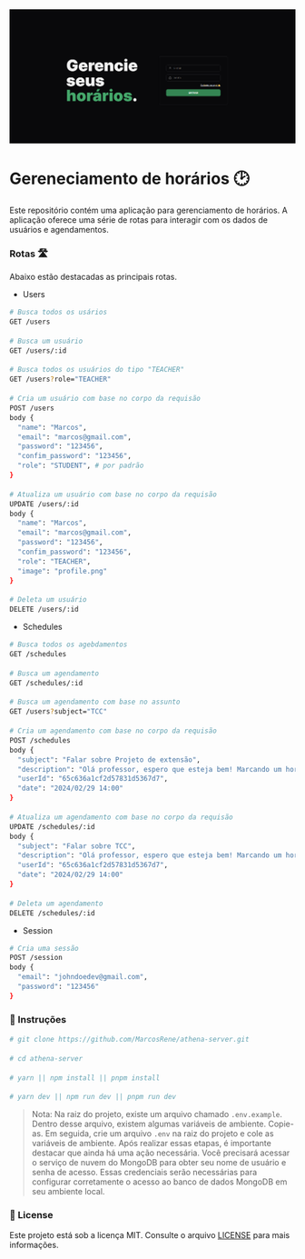 <img src="./.github/login.png" alt="Tela de login" />

# Gereneciamento de horários 🕑

Este repositório contém uma aplicação para gerenciamento de horários. A aplicação oferece uma série de rotas para interagir com os dados de usuários e agendamentos.

### Rotas 🛣️

Abaixo estão destacadas as principais rotas.

- Users

```bash
# Busca todos os usários
GET /users

# Busca um usuário
GET /users/:id

# Busca todos os usuários do tipo "TEACHER"
GET /users?role="TEACHER"

# Cria um usuário com base no corpo da requisão
POST /users
body {
  "name": "Marcos",
  "email": "marcos@gmail.com",
  "password": "123456",
  "confim_password": "123456",
  "role": "STUDENT", # por padrão
}

# Atualiza um usuário com base no corpo da requisão
UPDATE /users/:id
body {
  "name": "Marcos",
  "email": "marcos@gmail.com",
  "password": "123456",
  "confim_password": "123456",
  "role": "TEACHER",
  "image": "profile.png"
}

# Deleta um usuário
DELETE /users/:id
```

- Schedules

```bash
# Busca todos os agebdamentos
GET /schedules

# Busca um agendamento
GET /schedules/:id

# Busca um agendamento com base no assunto
GET /users?subject="TCC"

# Cria um agendamento com base no corpo da requisão
POST /schedules
body {
  "subject": "Falar sobre Projeto de extensão",
  "description": "Olá professor, espero que esteja bem! Marcando um horário para falarmos sobre o projeto da plataforma de agendamento.",
  "userId": "65c636a1cf2d57831d5367d7",
  "date": "2024/02/29 14:00"
}

# Atualiza um agendamento com base no corpo da requisão
UPDATE /schedules/:id
body {
  "subject": "Falar sobre TCC",
  "description": "Olá professor, espero que esteja bem! Marcando um horário para falarmos sobre o tema do meu TCC",
  "userId": "65c636a1cf2d57831d5367d7",
  "date": "2024/02/29 14:00"
}

# Deleta um agendamento
DELETE /schedules/:id
```

- Session

```bash
# Cria uma sessão
POST /session
body {
  "email": "johndoedev@gmail.com",
  "password": "123456"
}
```

### 📝 Instruções

```bash
# git clone https://github.com/MarcosRene/athena-server.git

# cd athena-server

# yarn || npm install || pnpm install

# yarn dev || npm run dev || pnpm run dev
```

> Nota: Na raiz do projeto, existe um arquivo chamado `.env.example`. Dentro desse arquivo, existem algumas variáveis de ambiente. Copie-as. Em seguida, crie um arquivo `.env` na raiz do projeto e cole as variáveis de ambiente. Após realizar essas etapas, é importante destacar que ainda há uma ação necessária. Você precisará acessar o serviço de nuvem do MongoDB para obter seu nome de usuário e senha de acesso. Essas credenciais serão necessárias para configurar corretamente o acesso ao banco de dados MongoDB em seu ambiente local.

### 🧾 License

Este projeto está sob a licença MIT. Consulte o arquivo [LICENSE](https://opensource.org/) para mais informações.
